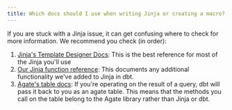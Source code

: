 ```yaml
---
title: Which docs should I use when writing Jinja or creating a macro?
---
```


If you are stuck with a Jinja issue, it can get confusing where to check for more information. We recommend you check (in order):

1. [Jinja's Template Designer Docs](https://jinja.palletsprojects.com/en/2.11.x/templates/): This is the best reference for most of the Jinja you'll use
2. [Our Jinja function reference](dbt-jinja-functions): This documents any additional functionality we've added to Jinja in dbt.
3. [Agate's table docs](https://agate.readthedocs.io/en/1.1.0/api/table.html): If you're operating on the result of a query, dbt will pass it back to you as an agate table. This means that the methods you call on the table belong to the Agate library rather than Jinja or dbt.
